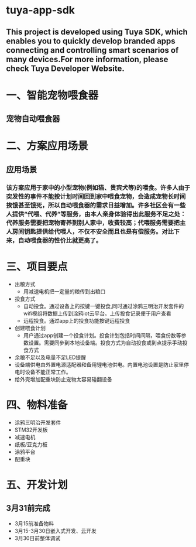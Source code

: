 tuya-app-sdk
==
## This project is developed using Tuya SDK, which enables you to quickly develop branded apps connecting and controlling smart scenarios of many devices.For more information, please check Tuya Developer Website.
# 一、智能宠物喂食器
##  宠物自动喂食器
# 二、方案应用场景
##  应用场景
### 该方案应用于家中的小型宠物(例如猫、贵宾犬等)的喂食。许多人由于突发性的事件不能按计划时间回到家中喂食宠物，会造成宠物长时间挨饿甚至饿死，所以自动喂食器的需求日益增加。许多社区会有一些人提供“代喂、代养”等服务，由本人亲身体验得出此服务不足之处：代养服务需要把宠物寄养到别人家中，收费较高；代喂服务需要把主人房间钥匙提供给代喂人，不仅不安全而且也是有偿服务。对比下来，自动喂食器的性价比就更高了。
# 三、项目要点
* 出粮方式
  * 用减速电机把一定量的粮传到出粮口
* 投食方式
  * 自动投食。通过设备上的按键一键投食,同时通过涂鸦三明治开发套件的wifi模组将数据上传到涂鸦iot云平台。上传投食记录便于用户查看
  * 远程投食。通过app上的投食功能按键远程投食
* 创建喂食计划
  * 用户通过app创建一个投食计划。投食计划包括时间间隔，喂食份数等参数设置。需要同步到本地设备端。投食方式为自动投食或到点提示手动投食方式
* 余粮不足以及电量不足LED提醒
* 设备端供电由外置电源适配器和备用锂电池供电。内置电池设置是防止家里停电时设备不能正常工作。
* 给外壳增加配重块防止宠物太容易碰翻设备
# 四、物料准备
* 涂鸦三明治开发套件
* STM32开发板
* 减速电机
* 纸板/亚克力板
* 涂鸦平台
* 配重块
# 五、开发计划
## 3月31前完成
*  3月15前准备物料
*  3月15-3月30日嵌入式开发、云开发
*  3月30日前整体调试
